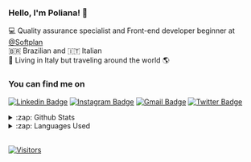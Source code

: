 ### Hello, I'm Poliana! 👋

💻 Quality assurance specialist and Front-end developer beginner at [@Softplan](https://www.softplan.com.br/) <br>
🇧🇷 Brazilian and 🇮🇹 Italian <br>
🏡 Living in Italy but traveling around the world 🌎
<br/>

### You can find me on
[![Linkedin Badge](https://img.shields.io/badge/-LinkedIn-blue?style=flat-square&logo=Linkedin&logoColor=white&link=https://www.linkedin.com/in/polianarufatto/)](https://www.linkedin.com/in/polianarufatto/)
[![Instagram Badge](https://img.shields.io/badge/-Instagram-purple?style=flat-square&logo=Instagram&logoColor=white&link=https://www.instagram.com/polianarufatto/)](https://www.instagram.com/polianarufatto/)
[![Gmail Badge](https://img.shields.io/badge/-Gmail-c14438?style=flat-square&logo=Gmail&logoColor=white&link=mailto:polianarufatto@gmail.com)](mailto:polianarufatto@gmail.com)
[![Twitter Badge](https://img.shields.io/badge/-Twitter-1DA1F2?style=flat-square&logo=twitter&logoColor=white&link=https://www.twitter.com/polianarufatto)](https://www.twitter.com/polianarufatto)
<br/>

<details>
  <summary>:zap: Github Stats</summary>
  <img src="https://github-readme-stats.vercel.app/api?username=polianarufatto&&show_icons=true&title_color=222222&icon_color=03A87C&text_color=333333&bg_color=ffffff">
</details>

<details>
  <summary>:zap: Languages Used</summary>
  <img src="https://github-readme-stats.vercel.app/api/top-langs/?username=polianarufatto&layout=compact&bg_color=ffffff&text_color=333333">
</details>
<br/>



[![Visitors](https://visitor-badge.glitch.me/badge?page_id=github/anajuliabit)](https://github.com/polianarufatto)
